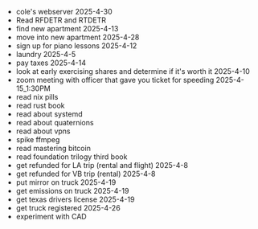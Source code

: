 - cole's webserver 2025-4-30
- Read RFDETR and RTDETR
- find new apartment 2025-4-13
- move into new apartment 2025-4-28
- sign up for piano lessons 2025-4-12
- laundry 2025-4-5
- pay taxes 2025-4-14
- look at early exercising shares and determine if it's worth it 2025-4-10
- zoom meeting with officer that gave you ticket for speeding 2025-4-15_1:30PM
- read nix pills
- read rust book
- read about systemd
- read about quaternions
- read about vpns
- spike ffmpeg
- read mastering bitcoin
- read foundation trilogy third book
- get refunded for LA trip (rental and flight) 2025-4-8
- get refunded for VB trip (rental) 2025-4-8
- put mirror on truck 2025-4-19
- get emissions on truck 2025-4-19 
- get texas drivers license 2025-4-19 
- get truck registered 2025-4-26
- experiment with CAD
